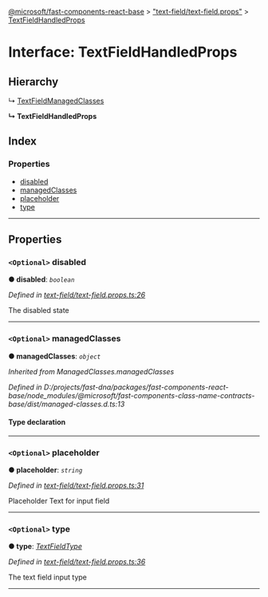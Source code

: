 [@microsoft/fast-components-react-base](../README.md) > ["text-field/text-field.props"](../modules/_text_field_text_field_props_.md) > [TextFieldHandledProps](../interfaces/_text_field_text_field_props_.textfieldhandledprops.md)

# Interface: TextFieldHandledProps

## Hierarchy

↳  [TextFieldManagedClasses](_text_field_text_field_props_.textfieldmanagedclasses.md)

**↳ TextFieldHandledProps**

## Index

### Properties

* [disabled](_text_field_text_field_props_.textfieldhandledprops.md#disabled)
* [managedClasses](_text_field_text_field_props_.textfieldhandledprops.md#managedclasses)
* [placeholder](_text_field_text_field_props_.textfieldhandledprops.md#placeholder)
* [type](_text_field_text_field_props_.textfieldhandledprops.md#type)

---

## Properties

<a id="disabled"></a>

### `<Optional>` disabled

**● disabled**: *`boolean`*

*Defined in [text-field/text-field.props.ts:26](https://github.com/Microsoft/fast-dna/blob/164dd3ca/packages/fast-components-react-base/src/text-field/text-field.props.ts#L26)*

The disabled state

___
<a id="managedclasses"></a>

### `<Optional>` managedClasses

**● managedClasses**: *`object`*

*Inherited from ManagedClasses.managedClasses*

*Defined in D:/projects/fast-dna/packages/fast-components-react-base/node_modules/@microsoft/fast-components-class-name-contracts-base/dist/managed-classes.d.ts:13*

#### Type declaration

___
<a id="placeholder"></a>

### `<Optional>` placeholder

**● placeholder**: *`string`*

*Defined in [text-field/text-field.props.ts:31](https://github.com/Microsoft/fast-dna/blob/164dd3ca/packages/fast-components-react-base/src/text-field/text-field.props.ts#L31)*

Placeholder Text for input field

___
<a id="type"></a>

### `<Optional>` type

**● type**: *[TextFieldType](../enums/_text_field_text_field_props_.textfieldtype.md)*

*Defined in [text-field/text-field.props.ts:36](https://github.com/Microsoft/fast-dna/blob/164dd3ca/packages/fast-components-react-base/src/text-field/text-field.props.ts#L36)*

The text field input type

___

